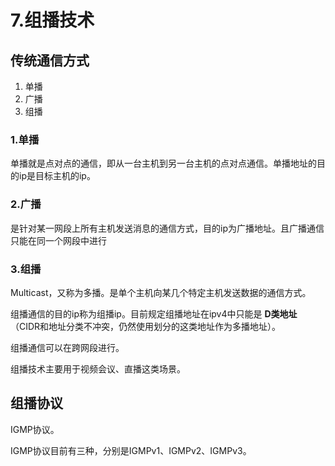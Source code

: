 # 7.组播技术

## 传统通信方式

1. 单播
2. 广播
3. 组播

### 1.单播

单播就是点对点的通信，即从一台主机到另一台主机的点对点通信。单播地址的目的ip是目标主机的ip。  


### 2.广播

是针对某一网段上所有主机发送消息的通信方式，目的ip为广播地址。且广播通信只能在同一个网段中进行  

### 3.组播

Multicast，又称为多播。是单个主机向某几个特定主机发送数据的通信方式。  

组播通信的目的ip称为组播ip。目前规定组播地址在ipv4中只能是 **D类地址** （CIDR和地址分类不冲突，仍然使用划分的这类地址作为多播地址）。  

组播通信可以在跨网段进行。  

组播技术主要用于视频会议、直播这类场景。  

## 组播协议

IGMP协议。  

IGMP协议目前有三种，分别是IGMPv1、IGMPv2、IGMPv3。  
